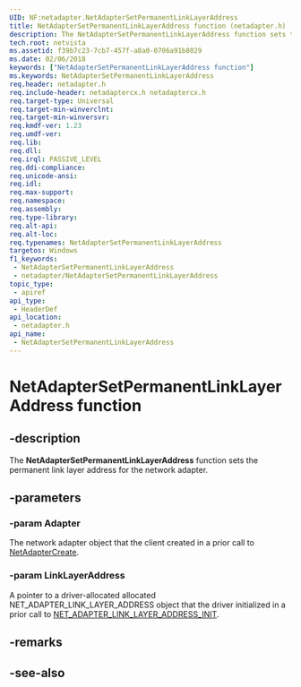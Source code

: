 ```yaml
---
UID: NF:netadapter.NetAdapterSetPermanentLinkLayerAddress
title: NetAdapterSetPermanentLinkLayerAddress function (netadapter.h)
description: The NetAdapterSetPermanentLinkLayerAddress function sets the permanent link layer address for the network adapter.
tech.root: netvista
ms.assetid: f39b7c23-7cb7-457f-a8a0-0706a91b8029
ms.date: 02/06/2018
keywords: ["NetAdapterSetPermanentLinkLayerAddress function"]
ms.keywords: NetAdapterSetPermanentLinkLayerAddress
req.header: netadapter.h
req.include-header: netadaptercx.h netadaptercx.h
req.target-type: Universal
req.target-min-winverclnt: 
req.target-min-winversvr: 
req.kmdf-ver: 1.23
req.umdf-ver: 
req.lib: 
req.dll: 
req.irql: PASSIVE_LEVEL
req.ddi-compliance: 
req.unicode-ansi: 
req.idl: 
req.max-support: 
req.namespace: 
req.assembly: 
req.type-library: 
req.alt-api: 
req.alt-loc: 
req.typenames: NetAdapterSetPermanentLinkLayerAddress
targetos: Windows
f1_keywords:
 - NetAdapterSetPermanentLinkLayerAddress
 - netadapter/NetAdapterSetPermanentLinkLayerAddress
topic_type:
 - apiref
api_type:
 - HeaderDef
api_location:
 - netadapter.h
api_name:
 - NetAdapterSetPermanentLinkLayerAddress
---
```


# NetAdapterSetPermanentLinkLayerAddress function


## -description

The **NetAdapterSetPermanentLinkLayerAddress** function sets the permanent link layer address for the network adapter.

## -parameters

### -param Adapter

The network adapter object that the client created in a prior call to [NetAdapterCreate](nf-netadapter-netadaptercreate.md).

### -param LinkLayerAddress

A pointer to a driver-allocated allocated NET_ADAPTER_LINK_LAYER_ADDRESS object that the driver initialized in a prior call to [NET_ADAPTER_LINK_LAYER_ADDRESS_INIT](nf-netadapter-net_adapter_link_layer_address_init.md).

## -remarks

## -see-also

